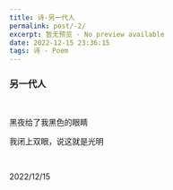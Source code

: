 ```yaml
---
title: 诗-另一代人
permalink: post/-2/
excerpt: 暂无预览 - No preview available
date: 2022-12-15 23:36:15
tags: 诗 - Poem
---
```


### 另一代人

<p><br></p>

黑夜给了我黑色的眼睛

我闭上双眼，说这就是光明

<p><br></p>

2022/12/15
